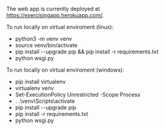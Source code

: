 The web app is currently deployed at https://exercisingapp.herokuapp.com/.

To run locally on virtual enviroment (linux):
* python3 -m venv venv
* source venv/bin/activate
* pip install --upgrade pip && pip install -r requirements.txt
* python wsgi.py

To run locally on virtual enviroment (windows):
* pip install virtualenv
* virtualenv venv
* Set-ExecutionPolicy Unrestricted -Scope Process
* . .\venv\Scripts\activate
* pip install --upgrade pip
* pip install -r requirements.txt
* python wsgi.py
